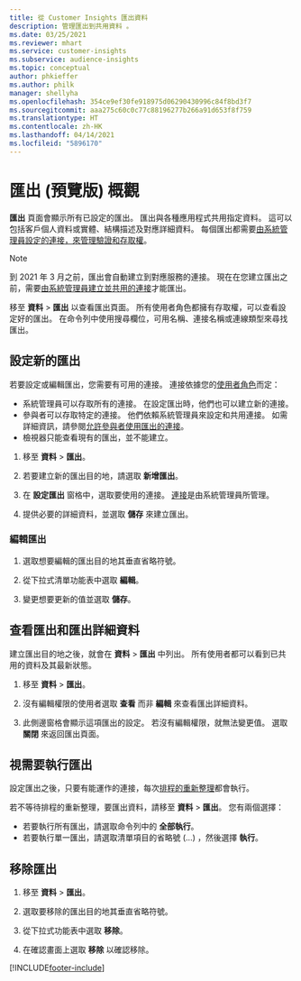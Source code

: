 ```yaml
---
title: 從 Customer Insights 匯出資料
description: 管理匯出到共用資料 。
ms.date: 03/25/2021
ms.reviewer: mhart
ms.service: customer-insights
ms.subservice: audience-insights
ms.topic: conceptual
author: phkieffer
ms.author: philk
manager: shellyha
ms.openlocfilehash: 354ce9ef30fe918975d06290430996c84f8bd3f7
ms.sourcegitcommit: aaa275c60c0c77c88196277b266a91d653f8f759
ms.translationtype: HT
ms.contentlocale: zh-HK
ms.lasthandoff: 04/14/2021
ms.locfileid: "5896170"
---
```

# <a name="exports-preview-overview"></a>匯出 (預覽版) 概觀

**匯出** 頁面會顯示所有已設定的匯出。 匯出與各種應用程式共用指定資料。 這可以包括客戶個人資料或實體、結構描述及對應詳細資料。 每個匯出都需要[由系統管理員設定的連接，來管理驗證和存取權](connections.md)。

> [!NOTE]
> 到 2021 年 3 月之前，匯出會自動建立到對應服務的連接。 現在在您建立匯出之前，需要[由系統管理員建立並共用的連接](connections.md)才能匯出。

移至 **資料** > **匯出** 以查看匯出頁面。 所有使用者角色都擁有存取權，可以查看設定好的匯出。 在命令列中使用搜尋欄位，可用名稱、連接名稱或連線類型來尋找匯出。

## <a name="set-up-a-new-export"></a>設定新的匯出

若要設定或編輯匯出，您需要有可用的連接。 連接依據您的[使用者角色](permissions.md)而定：
- 系統管理員可以存取所有的連接。 在設定匯出時，他們也可以建立新的連接。
- 參與者可以存取特定的連接。 他們依賴系統管理員來設定和共用連接。 如需詳細資訊，請參閱[允許參與者使用匯出的連接](connections.md#allow-contributors-to-use-a-connection-for-exports)。
- 檢視器只能查看現有的匯出，並不能建立。

1. 移至 **資料** > **匯出**。

1. 若要建立新的匯出目的地，請選取 **新增匯出**。

1. 在 **設定匯出** 窗格中，選取要使用的連接。 [連接](connections.md)是由系統管理員所管理。 

1. 提供必要的詳細資料，並選取 **儲存** 來建立匯出。

### <a name="edit-an-export"></a>編輯匯出

1. 選取想要編輯的匯出目的地其垂直省略符號。

1. 從下拉式清單功能表中選取 **編輯**。

1. 變更想要更新的值並選取 **儲存**。

## <a name="view-exports-and-export-details"></a>查看匯出和匯出詳細資料

建立匯出目的地之後，就會在 **資料** > **匯出** 中列出。 所有使用者都可以看到已共用的資料及其最新狀態。

1. 移至 **資料** > **匯出**。

1. 沒有編輯權限的使用者選取 **查看** 而非 **編輯** 來查看匯出詳細資料。

1. 此側邊窗格會顯示這項匯出的設定。 若沒有編輯權限，就無法變更值。 選取 **關閉** 來返回匯出頁面。

## <a name="run-exports-on-demand"></a>視需要執行匯出

設定匯出之後，只要有能運作的連接，每次[排程的重新整理](system.md#schedule-tab)都會執行。

若不等待排程的重新整理，要匯出資料，請移至 **資料** > **匯出**。 您有兩個選擇：

- 若要執行所有匯出，請選取命令列中的 **全部執行**。 
- 若要執行單一匯出，請選取清單項目的省略號 (...) ，然後選擇 **執行**。

## <a name="remove-an-export"></a>移除匯出

1. 移至 **資料** > **匯出**。

1. 選取要移除的匯出目的地其垂直省略符號。

1. 從下拉式功能表中選取 **移除**。

1. 在確認畫面上選取 **移除** 以確認移除。


[!INCLUDE[footer-include](../includes/footer-banner.md)]
